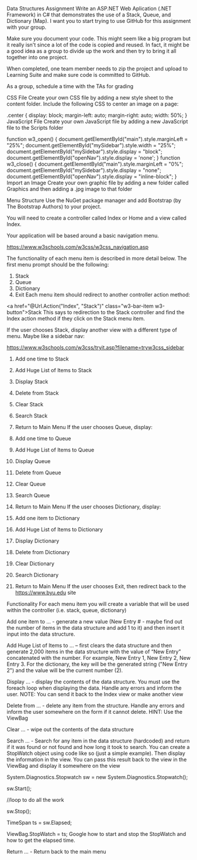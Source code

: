Data Structures Assignment
Write an ASP.NET Web Aplication (.NET Framework) in C# that demonstrates the use of a Stack, Queue, and Dictionary (Map). I want you to start trying to use GitHub for this assignment with your group.

Make sure you document your code. This might seem like a big program but it really isn't since a lot of the code is copied and reused. In fact, it might be a good idea as a group to divide up the work and then try to bring it all together into one project.

When completed, one team member needs to zip the project and upload to Learning Suite and make sure code is committed to GitHub.

As a group, schedule a time with the TAs for grading

CSS File
Create your own CSS file by adding a new style sheet to the content folder. Include the following CSS to center an image on a page:

.center {
    display: block;
    margin-left: auto;
    margin-right: auto;
    width: 50%;
}
JavaScript File
Create your own JavaScript file by adding a new JavaScript file to the Scripts folder

function w3_open() {
    document.getElementById("main").style.marginLeft = "25%";
    document.getElementById("mySidebar").style.width = "25%";
    document.getElementById("mySidebar").style.display = "block";
    document.getElementById("openNav").style.display = 'none';
}
function w3_close() {
    document.getElementById("main").style.marginLeft = "0%";
    document.getElementById("mySidebar").style.display = "none";
    document.getElementById("openNav").style.display = "inline-block";
}
Import an Image
Create your own graphic file by adding a new folder called Graphics and then adding a .jpg image to that folder

Menu Structure
Use the NuGet package manager and add Bootstrap (by The Bootstrap Authors) to your project.

You will need to create a controller called Index or Home and a view called Index.

Your application will be based around a basic navigation menu.

https://www.w3schools.com/w3css/w3css_navigation.asp

The functionality of each menu item is described in more detail below. The first menu prompt should be the following:

1. Stack
2. Queue
3. Dictionary
4. Exit
Each menu item should redirect to another controller action method:

<a href="@Url.Action("Index", "Stack")" class="w3-bar-item w3-button">Stack</a>
This says to redirection to the Stack controller and find the Index action method if they click on the Stack menu item.

If the user chooses Stack, display another view with a different type of menu. Maybe like a sidebar nav:

https://www.w3schools.com/w3css/tryit.asp?filename=tryw3css_sidebar

1. Add one time to Stack
2. Add Huge List of Items to Stack
3. Display Stack
4. Delete from Stack
5. Clear Stack
6. Search Stack
7. Return to Main Menu
If the user chooses Queue, display:

1. Add one time to Queue
2. Add Huge List of Items to Queue
3. Display Queue
4. Delete from Queue
5. Clear Queue
6. Search Queue
7. Return to Main Menu
If the user chooses Dictionary, display:

1. Add one item to Dictionary
2. Add Huge List of Items to Dictionary
3. Display Dictionary
4. Delete from Dictionary
5. Clear Dictionary
6. Search Dictionary
7. Return to Main Menu
If the user chooses Exit, then redirect back to the https://www.byu.edu site

Functionality
For each menu item you will create a variable that will be used within the controller (i.e. stack, queue, dictionary)

Add one item to ... - generate a new value (New Entry # - maybe find out the number of items in the data structure and add 1 to it) and then insert it input into the data structure.

Add Huge List of Items to ... – first clears the data structure and then generate 2,000 items in the data structure with the value of “New Entry” concatenated with the number. For example, New Entry 1, New Entry 2, New Entry 3. For the dictionary, the key will be the generated string ("New Entry 2") and the value will be the current number (2).

Display ... - display the contents of the data structure. You must use the foreach loop when displaying the data. Handle any errors and inform the user. NOTE: You can send it back to the Index view or make another view

Delete from ... - delete any item from the structure. Handle any errors and inform the user somewhere on the form if it cannot delete. HINT: Use the ViewBag

Clear ... - wipe out the contents of the data structure

Search ... - Search for any item in the data structure (hardcoded) and return if it was found or not found and how long it took to search. You can create a StopWatch object using code like so (just a simple example). Then display the information in the view. You can pass this result back to the view in the ViewBag and display it somewhere on the view

System.Diagnostics.Stopwatch sw = new System.Diagnostics.Stopwatch();

sw.Start();

//loop to do all the work

sw.Stop();

TimeSpan ts = sw.Elapsed;

ViewBag.StopWatch = ts;
Google how to start and stop the StopWatch and how to get the elapsed time.

Return ... - Return back to the main menu
